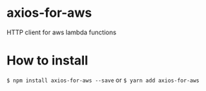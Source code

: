 # axios-for-aws

HTTP client for aws lambda functions


# How to install 

`$ npm install axios-for-aws --save`
or
`$ yarn add axios-for-aws`